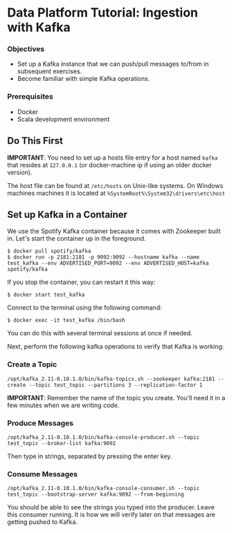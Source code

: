 # Data Platform Tutorial: Ingestion with Kafka

### Objectives
* Set up a Kafka instance that we can push/pull messages to/from in subsequent exercises.
* Become familiar with simple Kafka operations.

### Prerequisites
* Docker
* Scala development environment

## Do This First

**IMPORTANT**: You need to set up a hosts file entry for a host named `kafka` that resides at `127.0.0.1`  (or docker-machine ip if using an older docker version).

The host file can be found at `/etc/hosts` on Unix-like systems.
On Windows machines machines it is located at `%SystemRoot%\System32\drivers\etc\host`

## Set up Kafka in a Container

We use the Spotify Kafka container because it comes with Zookeeper built in.
Let's start the container up in the foreground.

    $ docker pull spotify/kafka
    $ docker run -p 2181:2181 -p 9092:9092 --hostname kafka --name test_kafka --env ADVERTISED_PORT=9092 --env ADVERTISED_HOST=kafka spotify/kafka

If you stop the container, you can restart it this way:

    $ docker start test_kafka

Connect to the terminal using the following command:

    $ docker exec -it test_kafka /bin/bash

You can do this with several terminal sessions at once if needed.

Next, perform the following kafka operations to verify that Kafka is working:

### Create a Topic

    /opt/kafka_2.11-0.10.1.0/bin/kafka-topics.sh --zookeeper kafka:2181 --create --topic test_topic --partitions 3 --replication-factor 1

**IMPORTANT**: Remember the name of the topic you create.
You'll need it in a few minutes when we are writing code.

### Produce Messages

    /opt/kafka_2.11-0.10.1.0/bin/kafka-console-producer.sh --topic test_topic --broker-list kafka:9092

Then type in strings, separated by pressing the enter key.

### Consume Messages

    /opt/kafka_2.11-0.10.1.0/bin/kafka-console-consumer.sh --topic test_topic --bootstrap-server kafka:9092 --from-beginning

You should be able to see the strings you typed into the producer.
Leave this consumer running. It is how we will verify later on that messages are getting pushed to Kafka.
